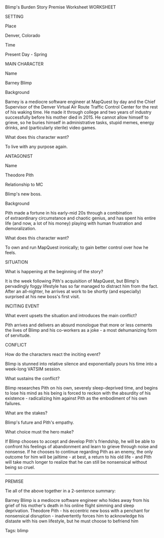Blimp's Burden Story Premise Worksheet
WORKSHEET

SETTING

Place

Denver, Colorado

Time

Present Day - Spring

MAIN CHARACTER

Name

Barney Blimp

Background

Barney is a mediocre software engineer at MapQuest by day and the Chief Supervisor of the Denver Virtual Air Route Traffic Control Center for the rest of his waking time. He made it through college and two years of industry successfully before his mother died in 2015. He cannot allow himself to grieve, so he buries himself in administrative tasks, stupid memes, energy drinks, and (particularly sterile) video games.

What does this character want?

To live with any purpose again.

ANTAGONIST

Name

Theodore Pith

Relationship to MC

Blimp's new boss.

Background

Pith made a fortune in his early-mid 20s through a combination of extraordinary circumstance and chaotic genius, and has spent his entire life (and now, a lot of his money) playing with human frustration and demoralization.

What does this character want?

To own and run MapQuest ironically; to gain better control over how he feels.

SITUATION

What is happening at the beginning of the story?

It is the week following Pith's acquisition of MapQuest, but Blimp's pervadingly foggy lifestyle has so far managed to distract him from the fact. After an all-nighter, he arrives at work to be shortly (and especially) surprised at his new boss's first visit. 

INCITING EVENT

What event upsets the situation and introduces the main conflict?

Pith arrives and delivers an absurd monologue that more or less cements the lives of Blimp and his co-workers as a joke - a most dehumanizing form of servitude. 

CONFLICT

How do the characters react the inciting event?

Blimp is stunned into relative silence and exponentially pours his time into a week-long VATSIM session.

What sustains the conflict?

Blimp researches Pith on his own, severely sleep-deprived time, and begins to lose his mind as his being is forced to reckon with the absurdity of his existence - radicalizing him against Pith as the embodiment of his own failures.

What are the stakes?

Blimp's future and Pith's empathy.

What choice must the hero make?

If Blimp chooses to accept and develop Pith's friendship, he will be able to confront his feelings of abandonment and learn to grieve through noise and nonsense. If he chooses to continue regarding Pith as an enemy, the only outcome for him will be jailtime - at best, a return to his old life - and Pith will take much longer to realize that he can still be nonsensical without being so cruel.

* * *

PREMISE

Tie all of the above together in a 2-sentence summary:

Barney Blimp is a mediocre software engineer who hides away from his grief of his mother's death in his online flight simming and sleep deprivation. Theodore Pith - his eccentric new boss with a penchant for nonsensical disruption - inadvertently forces him to acknowledge his distaste with his own lifestyle, but he must choose to befriend him

Tags:
  blimp